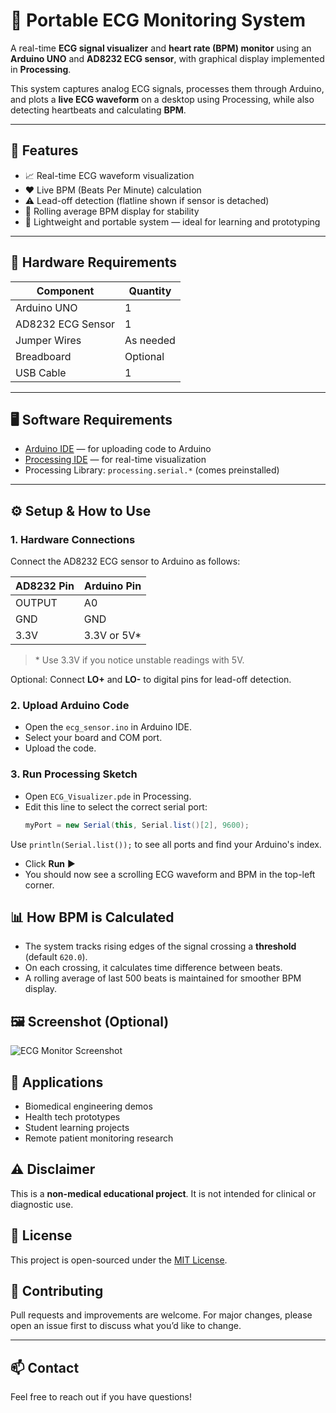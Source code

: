
# 💓 Portable ECG Monitoring System

A real-time **ECG signal visualizer** and **heart rate (BPM) monitor** using an **Arduino UNO** and **AD8232 ECG sensor**, with graphical display implemented in **Processing**.

This system captures analog ECG signals, processes them through Arduino, and plots a **live ECG waveform** on a desktop using Processing, while also detecting heartbeats and calculating **BPM**.

---

## 🎯 Features

- 📈 Real-time ECG waveform visualization
- ❤️ Live BPM (Beats Per Minute) calculation
- ⚠️ Lead-off detection (flatline shown if sensor is detached)
- 🔁 Rolling average BPM display for stability
- 🧳 Lightweight and portable system — ideal for learning and prototyping

---

## 🔧 Hardware Requirements

| Component        | Quantity |
|------------------|----------|
| Arduino UNO      | 1        |
| AD8232 ECG Sensor| 1        |
| Jumper Wires     | As needed |
| Breadboard       | Optional |
| USB Cable        | 1        |

---

## 🖥️ Software Requirements

- [Arduino IDE](https://www.arduino.cc/en/software) — for uploading code to Arduino
- [Processing IDE](https://processing.org/download/) — for real-time visualization
- Processing Library: `processing.serial.*` (comes preinstalled)

---





## ⚙️ Setup & How to Use

### 1. **Hardware Connections**
Connect the AD8232 ECG sensor to Arduino as follows:

| AD8232 Pin | Arduino Pin |
|------------|-------------|
| OUTPUT     | A0          |
| GND        | GND         |
| 3.3V       | 3.3V or 5V* |

> \* Use 3.3V if you notice unstable readings with 5V.

Optional: Connect **LO+** and **LO-** to digital pins for lead-off detection.


### 2. **Upload Arduino Code**

- Open the `ecg_sensor.ino` in Arduino IDE.
- Select your board and COM port.
- Upload the code.

### 3. **Run Processing Sketch**

- Open `ECG_Visualizer.pde` in Processing.
- Edit this line to select the correct serial port:
  ```java
  myPort = new Serial(this, Serial.list()[2], 9600);


Use `println(Serial.list());` to see all ports and find your Arduino's index.

* Click **Run** ▶️
* You should now see a scrolling ECG waveform and BPM in the top-left corner.



## 📊 How BPM is Calculated

* The system tracks rising edges of the signal crossing a **threshold** (default `620.0`).
* On each crossing, it calculates time difference between beats.
* A rolling average of last 500 beats is maintained for smoother BPM display.



## 🖼️ Screenshot (Optional)

![ECG Monitor Screenshot](screenshot.png)



## 🧠 Applications

* Biomedical engineering demos
* Health tech prototypes
* Student learning projects
* Remote patient monitoring research



## ⚠️ Disclaimer

This is a **non-medical educational project**. It is not intended for clinical or diagnostic use.



## 📜 License

This project is open-sourced under the [MIT License](LICENSE).



## 🤝 Contributing

Pull requests and improvements are welcome. For major changes, please open an issue first to discuss what you’d like to change.

---

## 📫 Contact

Feel free to reach out if you have questions!

```
